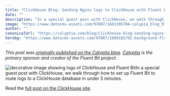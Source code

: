 ```yaml
---
title: "ClickHouse Blog: Sending Nginx logs to ClickHouse with Fluent Bit"
date: ""
description: "In a special guest post with ClickHouse, we walk through how to set up Fluent Bit to route logs to a ClickHouse database in under 5 minutes."
image: "https://www.datocms-assets.com/97087/1681395784-calypia_blog_97dbedcd22.png?auto=format&fit=max&w=1200"
author: ""
canonicalUrl: "https://calyptia.com/blog/clickhouse-blog-sending-nginx-logs-to-clickhouse-with-fluent-bit"
herobg: "https://www.datocms-assets.com/97087/1689182792-background-fluent-bit.png"
---
```

*This post was [originally published on the Calyptia blog](https://calyptia.com/blog/clickhouse-blog-sending-nginx-logs-to-clickhouse-with-fluent-bit). [Calyptia](https://calyptia.com) is the primary sponsor and creator of the Fluent Bit project.*

![decorative image showing logs of ClickHouse and Fluent Bit](https://calyptia.com/_next/image?url=https://www.datocms-assets.com/97087/1681395784-calypia_blog_97dbedcd22.png&w=3840&q=75)In a special guest post with ClickHouse, we walk through how to set up Fluent Bit to route logs to a ClickHouse database in under 5 minutes.

Read the [full post on the ClickHouse site](https://clickhouse.com/blog/nginx-logs-to-clickhouse-fluent-bit).

